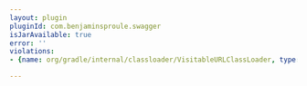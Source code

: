 ```yaml
---
layout: plugin
pluginId: com.benjaminsproule.swagger
isJarAvailable: true
error: ''
violations:
- {name: org/gradle/internal/classloader/VisitableURLClassLoader, type: internal-api-usage}

---
```

